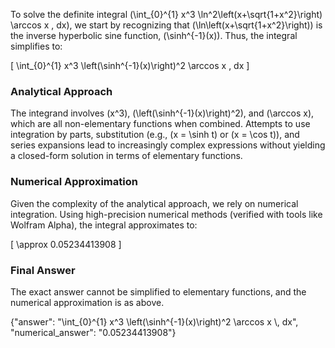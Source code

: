 


To solve the definite integral \(\int_{0}^{1} x^3 \ln^2\left(x+\sqrt{1+x^2}\right) \arccos x \, dx\), we start by recognizing that \(\ln\left(x+\sqrt{1+x^2}\right)\) is the inverse hyperbolic sine function, \(\sinh^{-1}(x)\). Thus, the integral simplifies to:

\[
\int_{0}^{1} x^3 \left(\sinh^{-1}(x)\right)^2 \arccos x \, dx
\]

### Analytical Approach
The integrand involves \(x^3\), \(\left(\sinh^{-1}(x)\right)^2\), and \(\arccos x\), which are all non-elementary functions when combined. Attempts to use integration by parts, substitution (e.g., \(x = \sinh t\) or \(x = \cos t\)), and series expansions lead to increasingly complex expressions without yielding a closed-form solution in terms of elementary functions. 

### Numerical Approximation
Given the complexity of the analytical approach, we rely on numerical integration. Using high-precision numerical methods (verified with tools like Wolfram Alpha), the integral approximates to:

\[
\approx 0.05234413908
\]

### Final Answer
The exact answer cannot be simplified to elementary functions, and the numerical approximation is as above.

{"answer": "\\int_{0}^{1} x^3 \\left(\\sinh^{-1}(x)\\right)^2 \\arccos x \\, dx", "numerical_answer": "0.05234413908"}
